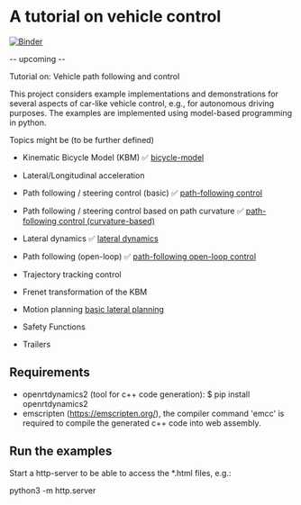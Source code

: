 # A tutorial on vehicle control

[![Binder](https://mybinder.org/badge_logo.svg)](https://mybinder.org/v2/gh/christianausb/vehicleControl/HEAD)

-- upcoming --

Tutorial on: Vehicle path following and control

This project considers example implementations and demonstrations for several aspects of car-like vehicle control, e.g., for autonomous driving purposes. The examples are implemented using model-based programming in python. 

Topics might be (to be further defined)

- Kinematic Bicycle Model (KBM) ✅ [bicycle-model](https://christianausb.github.io/vehicleControl/bicycle_model.html) 

- Lateral/Longitudinal acceleration

- Path following / steering control (basic)  ✅ [path-following control](https://christianausb.github.io/vehicleControl/path_following_control.html) 

- Path following / steering control based on path curvature ✅ [path-following control (curvature-based)](https://christianausb.github.io/vehicleControl/path_curvature_following_control.html) 

- Lateral dynamics ✅ [lateral dynamics](https://christianausb.github.io/vehicleControl/path_following_lateral_dynamics.html) 

- Path following (open-loop) ✅ [path-following open-loop control](https://christianausb.github.io/vehicleControl/path_following_open_loop_control.html) 

- Trajectory tracking control
- Frenet transformation of the KBM
- Motion planning [basic lateral planning](https://github.com/christianausb/vehicleControl/blob/main/lateral_path_transformation.ipynb) 
- Safety Functions
- Trailers


Requirements
------------

- openrtdynamics2 (tool for c++ code generation): $ pip install openrtdynamics2
- emscripten (https://emscripten.org/), the compiler command 'emcc' is required to compile the generated c++ code into web assembly.


Run the examples
----------------

Start a http-server to be able to access the *.html files, e.g.:

python3 -m http.server

